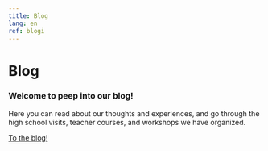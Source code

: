 ```yaml
---
title: Blog
lang: en
ref: blogi
---
```


# Blog

### Welcome to peep into our blog!

Here you can read about our thoughts and experiences, and go through the high school visits, teacher courses, and workshops we have organized.

<a href="https://opendata-education.github.io/Blog" target="_blank">To the blog!</a>
